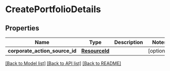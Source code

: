 # CreatePortfolioDetails


## Properties
Name | Type | Description | Notes
------------ | ------------- | ------------- | -------------
**corporate_action_source_id** | [**ResourceId**](ResourceId.md) |  | [optional] 

[[Back to Model list]](../README.md#documentation-for-models) [[Back to API list]](../README.md#documentation-for-api-endpoints) [[Back to README]](../README.md)


